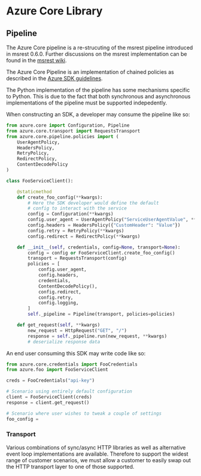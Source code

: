 

# Azure Core Library

## Pipeline

The Azure Core pipeline is a re-strucuting of the msrest pipeline introduced in msrest 0.6.0.
Further discussions on the msrest implementation can be found in the [msrest wiki](https://github.com/Azure/msrest-for-python/wiki/msrest-0.6.0---Pipeline).

The Azure Core Pipeline is an implementation of chained policies as described in the [Azure SDK guidelines](https://github.com/Azure/azure-sdk/tree/master/docs/design).

The Python implementation of the pipeline has some mechanisms specific to Python. This is due to the fact that both synchronous and asynchronous implementations of the pipeline must be supported indepedently.

When constructing an SDK, a developer may consume the pipeline like so:

```python
from azure.core import Configuration, Pipeline
from azure.core.transport import RequestsTransport
from azure.core.pipeline.policies import (
    UserAgentPolicy,
    HeadersPolicy,
    RetryPolicy,
    RedirectPolicy,
    ContentDecodePolicy
)

class FooServiceClient():

    @staticmethod
    def create_foo_config(**kwargs):
        # Here the SDK developer would define the default
        # config to interact with the service
        config = Configuration(**kwargs)
        config.user_agent = UserAgentPolicy("ServiceUserAgentValue", **kwargs)
        config.headers = HeadersPolicy({"CustomHeader": "Value"})
        config.retry = RetryPolicy(**kwargs)
        config.redirect = RedirectPolicy(**kwargs)

    def __init__(self, credentials, config=None, transport=None):
        config = config or FooServiceClient.create_foo_config()
        transport = RequestsTransport(config)
        policies = [
            config.user_agent,
            config.headers,
            credentials,
            ContentDecodePolicy(),
            config.redirect,
            config.retry,
            config.logging,
        ]
        self._pipeline = Pipeline(transport, policies=policies)

    def get_request(self, **kwargs)
        new_request = HttpRequest("GET", "/")
        response = self._pipeline.run(new_request, **kwargs)
        # deserialize response data
```

An end user consuming this SDK may write code like so:
```python
from azure.core.credentials import FooCredentials
from azure.foo import FooServiceClient

creds = FooCredentials("api-key")

# Scenario using entirely default configuration
client = FooServiceClient(creds)
response = client.get_request()

# Scenario where user wishes to tweak a couple of settings
foo_config = 
```

### Transport 

Various combinations of sync/async HTTP libraries as well as alternative event loop implementations are available. Therefore to support the widest range of customer scenarios, we must allow a customer to easily swap out the HTTP transport layer to one of those supported.







